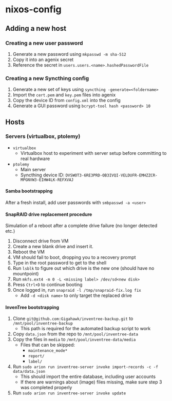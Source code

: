 # nixos-config

## Adding a new host

### Creating a new user password

1. Generate a new password using `mkpasswd -m sha-512`
2. Copy it into an agenix secret
3. Reference the secret in `users.users.<name>.hashedPasswordFile`

### Creating a new Syncthing config

1. Generate a new set of keys using `syncthing -generate=<foldername>`
2. Import the `cert.pem` and `key.pem` files into agenix
3. Copy the device ID from `config.xml` into the config
4. Generate a GUI password using `bcrypt-tool hash <password> 10`

## Hosts

### Servers (virtualbox, ptolemy)

- `virtualbox`
    - Virtualbox host to experiment with server setup before committing to real hardware
- `ptolemy`
    - Main server
    - Syncthing device ID: `DVSWOT3-6RE3PRD-OB3IVQI-VELDUFR-EMHZZCR-MPGNVW3-EIHW4LK-REFXVAJ`

#### Samba bootstrapping

After a fresh install, add user passwords with `smbpasswd -a <user>`

#### SnapRAID drive replacement procedure

Simulation of a reboot after a complete drive failure (no longer detected etc.)

1. Disconnect drive from VM
1. Create a new blank drive and insert it.
1. Reboot the VM
1. VM should fail to boot, dropping you to a recovery prompt
1. Type in the root password to get to the shell
1. Run `lsblk` to figure out which drive is the new one (should have no mountpoint)
1. Run `mkfs.ext4 -m 0 -L <missing label> /dev/sd<new disk>`
1. Press `Ctrl+D` to continue booting
1. Once logged in, run `snapraid -l /tmp/snapraid-fix.log fix`
    - Add `-d <disk name>` to only target the replaced drive


#### InvenTree bootstrapping

1. Clone `git@github.com:Gigahawk/inventree-backup.git` to `/mnt/pool/inventree-backup`
    - This path is required for the automated backup script to work
2. Copy `data.json` from the repo to `/mnt/pool/inventree-data`
3. Copy the files in `media` to `/mnt/pool/inventree-data/media`
    - Files that can be skipped:
        - `maintenance_mode*`
        - `report/`
        - `label/`
4. Run `sudo arion run inventree-server invoke import-records -c -f data/data.json`
    - This should import the entire database, including user accounts
    - If there are warnings about (image) files missing, make sure step 3 was completed properly
4. Run `sudo arion run inventree-server invoke update`

